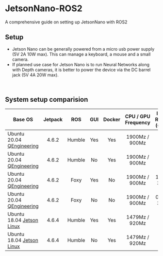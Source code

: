 # JetsonNano-ROS2
A comprehensive guide on setting up JetsonNano with ROS2

## Setup

- Jetson Nano can be generally powered from a micro usb power supply (5V 2A 10W max). This can manage a keyboard, a mouse and a small camera.
- If planned use case for Jetson Nano is to run Neural Networks along with Depth cameras, it is better to power the device via the DC barrel jack (5V 4A 20W max).

<br>

## System setup comparision

| Base OS | Jetpack | ROS | GUI | Docker | CPU / GPU Frequency | Idle RAM (GB) | Storage (GB)| Tutorial |
|---	|:---:|:---:|:---:|:---:|:---:|:---:|:---:|:---:|
| Ubuntu 20.04 [QEngineering](https://github.com/Qengineering/Jetson-Nano-Ubuntu-20-image?tab=readme-ov-file#bare-image) | 4.6.2 | Humble | Yes	| Yes | 1900Mz / 900Mz |     |     |     |
| Ubuntu 20.04	[QEngineering](https://github.com/Qengineering/Jetson-Nano-Ubuntu-20-image?tab=readme-ov-file#bare-image) | 4.6.2 | Humble	| No | Yes | 1900Mz / 900Mz |     |     |     |
| Ubuntu 20.04 [QEngineering](https://github.com/Qengineering/Jetson-Nano-Ubuntu-20-image?tab=readme-ov-file#bare-image) | 4.6.2 | Foxy | Yes | No | 1900Mz / 900Mz | 1.5 / 3.9 | 14.9 | [Image](/JetsonNano-ROS2/images/u20-foxy-noDocker-Desktop.png) [Tutorial](/JetsonNano-ROS2/docs/u20-foxy-noDocker-Desktop.md) |
| Ubuntu 20.04	[QEngineering](https://github.com/Qengineering/Jetson-Nano-Ubuntu-20-image?tab=readme-ov-file#bare-image) | 4.6.2 | Foxy | No	| No 	| 1900Mz / 900Mz | 0.5 / 3.9 |     | [Image](/JetsonNano-ROS2/images/u20-foxy-noDocker-noDesktop.png) [Tutorial](/JetsonNano-ROS2/docs/u20-foxy-noDocker-noDesktop.md) |
| Ubuntu 18.04 [Jetson Linux](https://developer.nvidia.com/embedded/learn/get-started-jetson-nano-devkit#write)| 4.6.4 | Humble 	| Yes | Yes | 1479Mz / 920Mz |     |     |     |
| Ubuntu 18.04 [Jetson Linux](https://developer.nvidia.com/embedded/learn/get-started-jetson-nano-devkit#write)| 4.6.4 | Humble	| No | Yes | 1479Mz / 920Mz |     |     |     |